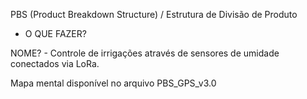 PBS (Product Breakdown Structure) / Estrutura de Divisão de Produto

- O QUE FAZER?

NOME? - Controle de irrigações através de sensores de umidade conectados via LoRa.

Mapa mental disponível no arquivo PBS_GPS_v3.0

